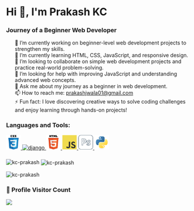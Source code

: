 ### <!-- Hi, I'm Prakash KC -->
<h1 align="left">Hi 👋, I'm Prakash KC</h1>
<h3 align="left">Journey of a Beginner Web Developer</h3>

<ul>
  🔭 I’m currently working on beginner-level web development projects to strengthen my skills.<br>
  🌱 I’m currently learning HTML, CSS, JavaScript, and responsive design.<br>
  👯 I’m looking to collaborate on simple web development projects and practice real-world problem-solving.<br>
  🤔 I’m looking for help with improving JavaScript and understanding advanced web concepts.<br>
  💬 Ask me about my journey as a beginner in web development.<br>
  📫 How to reach me: <a href="mailto:prakashjwala01@gmail.com">prakashjwala01@gmail.com</a><br>
  ⚡ Fun fact: I love discovering creative ways to solve coding challenges and enjoy learning through hands-on projects!
</ul>

### <!-- Languages and Tools Section -->
<h3 align="left">Languages and Tools:</h3>
<p align="left">
  <a href="https://www.w3schools.com/css/" target="_blank" rel="noreferrer"> <img src="https://raw.githubusercontent.com/devicons/devicon/master/icons/css3/css3-original-wordmark.svg" alt="css3" width="40" height="40"/> </a>
  <a href="https://www.djangoproject.com/" target="_blank" rel="noreferrer"> <img src="https://cdn.worldvectorlogo.com/logos/django.svg" alt="django" width="40" height="40"/> </a>
  <a href="https://www.w3.org/html/" target="_blank" rel="noreferrer"> <img src="https://raw.githubusercontent.com/devicons/devicon/master/icons/html5/html5-original-wordmark.svg" alt="html5" width="40" height="40"/> </a>
  <a href="https://developer.mozilla.org/en-US/docs/Web/JavaScript" target="_blank" rel="noreferrer"> <img src="https://raw.githubusercontent.com/devicons/devicon/master/icons/javascript/javascript-original.svg" alt="javascript" width="40" height="40"/> </a>
  <a href="https://www.photoshop.com/en" target="_blank" rel="noreferrer"> <img src="https://raw.githubusercontent.com/devicons/devicon/master/icons/photoshop/photoshop-line.svg" alt="photoshop" width="40" height="40"/> </a>
  <a href="https://www.python.org" target="_blank" rel="noreferrer"> <img src="https://raw.githubusercontent.com/devicons/devicon/master/icons/python/python-original.svg" alt="python" width="40" height="40"/> </a>
</p>

### <!-- GitHub Stats Section -->

<p><img align="left" src="https://github-readme-stats.vercel.app/api/top-langs?username=kc-prakash&show_icons=true&locale=en&layout=compact" alt="kc-prakash" /></p>

<p>&nbsp;<img align="center" src="https://github-readme-stats.vercel.app/api?username=kc-prakash&show_icons=true&locale=en" alt="kc-prakash" /></p>

<p><img align="center" src="https://github-readme-streak-stats.herokuapp.com/?user=kc-prakash&" alt="kc-prakash" /></p>

### <!-- Profile Visitor Count Section -->

<div align="left">
  <h3><b>📍 Profile Visitor Count</b></h3>
</div>
<p align="left">   
  <img src="https://profile-counter.glitch.me/kc_Prakash/count.svg" />  
</p>
